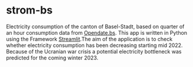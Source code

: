 # strom-bs
Electricity consumption of the canton of Basel-Stadt, based on quarter of an hour consumption data from [Opendate.bs](https://data.bs.ch/explore/dataset/100233). This app is written in Python using the Framework [Streamlit](https://streamlit.io/).The aim of the application is to check whether electricity consumption has been decreasing starting mid 2022. Because of the Ucranian war crisis a potential electricity bottleneck was predicted for the coming winter 2023.

